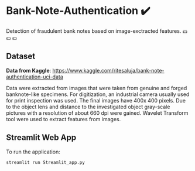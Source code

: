 # Bank-Note-Authentication :heavy_check_mark:

Detection of fraudulent bank notes based on image-exctracted features. :dollar: :pound: :euro:


## Dataset
**Data from Kaggle**: https://www.kaggle.com/ritesaluja/bank-note-authentication-uci-data

Data were extracted from images that were taken from genuine and forged banknote-like specimens. For digitization, an industrial camera usually used for print inspection was used. The final images have 400x 400 pixels. Due to the object lens and distance to the investigated object gray-scale pictures with a resolution of about 660 dpi were gained. Wavelet Transform tool were used to extract features from images.

## Streamlit Web App

To run the application:
```
streamlit run Streamlit_app.py
```

